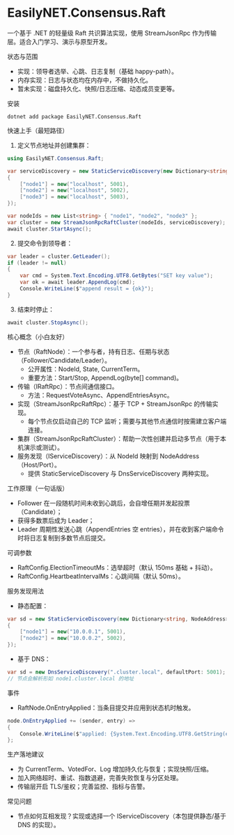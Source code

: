 # EasilyNET.Consensus.Raft

一个基于 .NET 的轻量级 Raft 共识算法实现，使用 StreamJsonRpc 作为传输层。适合入门学习、演示与原型开发。

状态与范围
- 实现：领导者选举、心跳、日志复制（基础 happy-path）。
- 内存实现：日志与状态均在内存中，不做持久化。
- 暂未实现：磁盘持久化、快照/日志压缩、动态成员变更等。

安装

```
dotnet add package EasilyNET.Consensus.Raft
```

快速上手（最短路径）
1) 定义节点地址并创建集群：

```csharp
using EasilyNET.Consensus.Raft;

var serviceDiscovery = new StaticServiceDiscovery(new Dictionary<string, NodeAddress>
{
    ["node1"] = new("localhost", 5001),
    ["node2"] = new("localhost", 5002),
    ["node3"] = new("localhost", 5003),
});

var nodeIds = new List<string> { "node1", "node2", "node3" };
var cluster = new StreamJsonRpcRaftCluster(nodeIds, serviceDiscovery);
await cluster.StartAsync();
```

2) 提交命令到领导者：

```csharp
var leader = cluster.GetLeader();
if (leader != null)
{
    var cmd = System.Text.Encoding.UTF8.GetBytes("SET key value");
    var ok = await leader.AppendLog(cmd);
    Console.WriteLine($"append result = {ok}");
}
```

3) 结束时停止：

```csharp
await cluster.StopAsync();
```

核心概念（小白友好）
- 节点（RaftNode）：一个参与者，持有日志、任期与状态（Follower/Candidate/Leader）。
  - 公开属性：NodeId, State, CurrentTerm。
  - 重要方法：Start/Stop, AppendLog(byte[] command)。
- 传输（IRaftRpc）：节点间通信接口。
  - 方法：RequestVoteAsync、AppendEntriesAsync。
- 实现（StreamJsonRpcRaftRpc）：基于 TCP + StreamJsonRpc 的传输实现。
  - 每个节点仅启动自己的 TCP 监听；需要与其他节点通信时按需建立客户端连接。
- 集群（StreamJsonRpcRaftCluster）：帮助一次性创建并启动多节点（用于本机演示或测试）。
- 服务发现（IServiceDiscovery）：从 NodeId 映射到 NodeAddress（Host/Port）。
  - 提供 StaticServiceDiscovery 与 DnsServiceDiscovery 两种实现。

工作原理（一句话版）
- Follower 在一段随机时间未收到心跳后，会自增任期并发起投票（Candidate）；
- 获得多数票后成为 Leader；
- Leader 周期性发送心跳（AppendEntries 空 entries），并在收到客户端命令时将日志复制到多数节点后提交。

可调参数
- RaftConfig.ElectionTimeoutMs：选举超时（默认 150ms 基础 + 抖动）。
- RaftConfig.HeartbeatIntervalMs：心跳间隔（默认 50ms）。

服务发现用法
- 静态配置：
```csharp
var sd = new StaticServiceDiscovery(new Dictionary<string, NodeAddress>
{
    ["node1"] = new("10.0.0.1", 5001),
    ["node2"] = new("10.0.0.2", 5002),
});
```
- 基于 DNS：
```csharp
var sd = new DnsServiceDiscovery(".cluster.local", defaultPort: 5001);
// 节点会解析形如 node1.cluster.local 的地址
```

事件
- RaftNode.OnEntryApplied：当条目提交并应用到状态机时触发。

```csharp
node.OnEntryApplied += (sender, entry) =>
{
    Console.WriteLine($"applied: {System.Text.Encoding.UTF8.GetString(entry.Command!)}");
};
```

生产落地建议
- 为 CurrentTerm、VotedFor、Log 增加持久化与恢复；实现快照/压缩。
- 加入网络超时、重试、指数退避，完善失败恢复与分区处理。
- 传输层开启 TLS/鉴权；完善监控、指标与告警。

常见问题
- 节点如何互相发现？实现或选择一个 IServiceDiscovery（本包提供静态/基于 DNS 的实现）。
